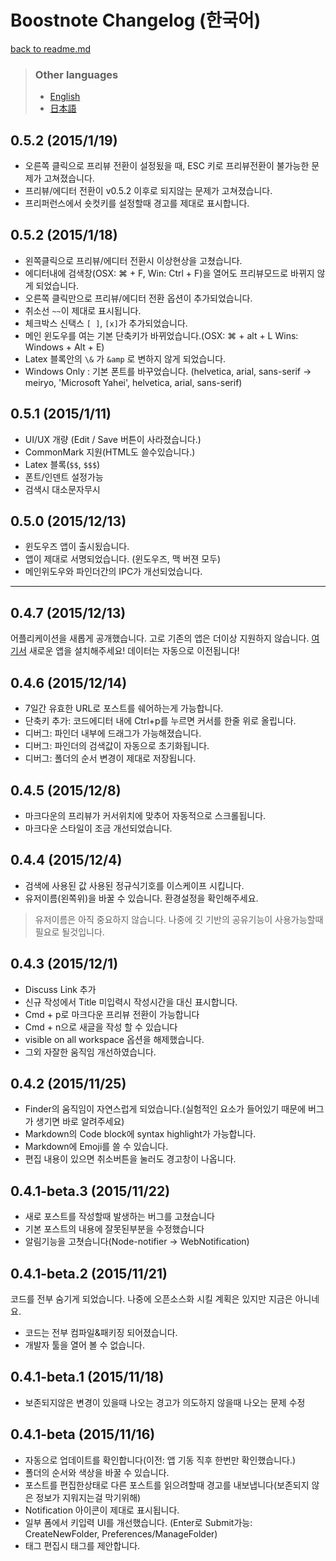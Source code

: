 # Boostnote Changelog (한국어)

[back to readme.md](readme.md)

> ### Other languages
> - [English](changelog.md)
> - [日本語](changelog-jp.md)

## 0.5.2 (2015/1/19)

- 오른쪽 클릭으로 프리뷰 전환이 설정됬을 때, ESC 키로 프리뷰전환이 불가능한 문제가 고쳐졌습니다.
- 프리뷰/에디터 전환이 v0.5.2 이후로 되지않는 문제가 고쳐졌습니다.
- 프리퍼런스에서 숏컷키를 설정할때 경고를 제대로 표시합니다.

## 0.5.2 (2015/1/18)

- 왼쪽클릭으로 프리뷰/에디터 전환시 이상현상을 고쳤습니다.
- 에디터내에 검색창(OSX: ⌘ + F, Win: Ctrl + F)을 열어도 프리뷰모드로 바뀌지 않게 되었습니다.
- 오른쪽 클릭만으로 프리뷰/에디터 전환 옵션이 추가되었습니다.
- 취소선 `~~`이 제대로 표시됩니다.
- 체크박스 신택스 `[ ]`, `[x]`가 추가되었습니다.
- 메인 윈도우를 여는 기본 단축키가 바뀌었습니다.(OSX: ⌘ + alt + L Wins: Windows + Alt + E)
- Latex 블록안의 `\&` 가 `&amp` 로 변하지 않게 되었습니다.
- Windows Only : 기본 폰트를 바꾸었습니다. (helvetica, arial, sans-serif -> meiryo, 'Microsoft Yahei', helvetica, arial, sans-serif)

## 0.5.1 (2015/1/11)

- UI/UX 개량 (Edit / Save 버튼이 사라졌습니다.)
- CommonMark 지원(HTML도 쓸수있습니다.)
- Latex 블록(`$$`, `$$$`)
- 폰트/인덴트 설정가능
- 검색시 대소문자무시

## 0.5.0 (2015/12/13)

- 윈도우즈 앱이 출시됬습니다.
- 앱이 제대로 서명되었습니다. (윈도우즈, 맥 버젼 모두)
- 메인위도우와 파인더간의 IPC가 개선되었습니다.

---

## 0.4.7 (2015/12/13)

어플리케이션을 새롭게 공개했습니다. 고로 기존의 앱은 더이상 지원하지 않습니다.
[여기서](http://b00st.io) 새로운 앱을 설치해주세요! 데이터는 자동으로 이전됩니다!

## 0.4.6 (2015/12/14)

- 7일간 유효한 URL로 포스트를 쉐어하는게 가능합니다.
- 단축키 추가: 코드에디터 내에 Ctrl+p를 누르면 커서를 한줄 위로 올립니다.
- 디버그: 파인더 내부에 드래그가 가능해졌습니다.
- 디버그: 파인더의 검색값이 자동으로 초기화됩니다.
- 디버그: 폴더의 순서 변경이 제대로 저장됩니다.

## 0.4.5 (2015/12/8)

- 마크다운의 프리뷰가 커서위치에 맞추어 자동적으로 스크롤됩니다.
- 마크다운 스타일이 조금 개선되었습니다.

## 0.4.4 (2015/12/4)

- 검색에 사용된 값 사용된 정규식기호를 이스케이프 시킵니다.
- 유저이름(왼쪽위)을 바꿀 수 있습니다. 환경설정을 확인해주세요.

> 유저이름은 아직 중요하지 않습니다.
> 나중에 깃 기반의 공유기능이 사용가능할때 필요로 될것입니다.

## 0.4.3 (2015/12/1)

- Discuss Link 추가
- 신규 작성에서 Title 미입력시 작성시간을 대신 표시합니다.
- Cmd + p로 마크다운 프리뷰 전환이 가능합니다
- Cmd + n으로 새글을 작성 할 수 있습니다
- visible on all workspace 옵션을 해제했습니다.
- 그외 자잘한 움직임 개선하였습니다.

## 0.4.2 (2015/11/25)

- Finder의 움직임이 자연스럽게 되었습니다.(실험적인 요소가 들어있기 때문에 버그가 생기면 바로 알려주세요)
- Markdown의 Code block에 syntax highlight가 가능합니다.
- Markdown에 Emoji를 쓸 수 있습니다.
- 편집 내용이 있으면 취소버튼을 눌러도 경고창이 나옵니다.

## 0.4.1-beta.3 (2015/11/22)

- 새로 포스트를 작성할때 발생하는 버그를 고쳤습니다
- 기본 포스트의 내용에 잘못된부분을 수정했습니다
- 알림기능을 고쳣습니다(Node-notifier -> WebNotification)

## 0.4.1-beta.2 (2015/11/21)

코드를 전부 숨기게 되었습니다.
나중에 오픈소스화 시킬 계획은 있지만 지금은 아니네요.

- 코드는 전부 컴파일&패키징 되어졌습니다.
- 개발자 툴을 열어 볼 수 없습니다.

## 0.4.1-beta.1 (2015/11/18)

- 보존되지않은 변경이 있을때 나오는 경고가 의도하지 않을때 나오는 문제 수정

## 0.4.1-beta (2015/11/16)

- 자동으로 업데이트를 확인합니다(이전: 앱 기동 직후 한번만 확인했습니다.)
- 폴더의 순서와 색상을 바꿀 수 있습니다.
- 포스트를 편집한상태로 다른 포스트를 읽으려할때 경고를 내보냅니다(보존되지 않은 정보가 지워지는걸 막기위해)
- Notification 아이콘이 제대로 표시됩니다.
- 일부 폼에서 키입력 UI를 개선했습니다.
(Enter로 Submit가능: CreateNewFolder, Preferences/ManageFolder)
- 태그 편집시 태그를 제안합니다.
